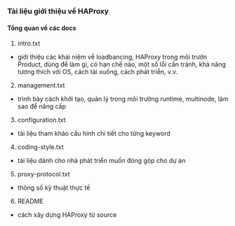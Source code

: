 ### Tài liệu giới thiệu về HAProxy
#### Tổng quan về các docs
1. intro.txt
- giới thiệu các khái niệm về loadbancing, HAProxy trong môi trườn Product, dùng để làm gi, có hạn chế nào, một số lỗi cần tránh, khả năng tương thích với OS, cách tải xuống, cách phát triển, v.v.

2. management.txt
- trình bày cách khởi tạo, quản lý trong môi trường runtime, multinode, làm sao để nâng cấp

3. configuration.txt
- tài liệu tham khảo cấu hình chi tiết cho từng keyword

4. coding-style.txt
- tài liệu dành cho nhà phát triển muốn đóng góp cho dự án

5. proxy-protocol.txt
- thông số kỹ thuật thực tế 

6. README
- cách xây dựng HAProxy từ source